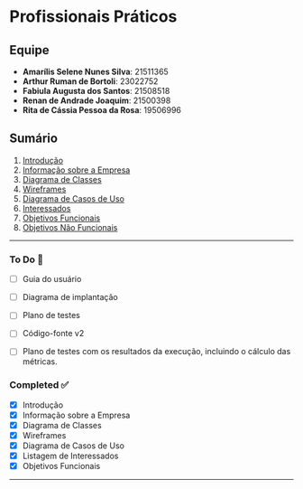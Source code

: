 # Profissionais Práticos

## Equipe
- **Amarílis Selene Nunes Silva**: 21511365
- **Arthur Ruman de Bortoli**: 23022752
- **Fabiula Augusta dos Santos**: 21508518
- **Renan de Andrade Joaquim**: 21500398
- **Rita de Cássia Pessoa da Rosa**: 19506996

## Sumário
1. [Introdução](#introdução)
2. [Informação sobre a Empresa](#informação-sobre-a-empresa)
3. [Diagrama de Classes](#diagrama-de-classes)
4. [Wireframes](#wireframes)
5. [Diagrama de Casos de Uso](#diagrama-de-casos-de-uso)
6. [Interessados](#interessados)
7. [Objetivos Funcionais](#objetivos-funcionais)
8. [Objetivos Não Funcionais](#objetivos-não-funcionais)

---



### To Do 📝
- [ ] Guia do usuário
- [ ] Diagrama de implantação
- [ ] Plano de testes
- [ ] Código-fonte v2
- [ ] Plano de testes com os resultados da execução, incluindo o cálculo das métricas. 


### Completed ✅
- [x] Introdução
- [x] Informação sobre a Empresa
- [x] Diagrama de Classes 
- [x] Wireframes 
- [x] Diagrama de Casos de Uso 
- [x] Listagem de Interessados
- [x] Objetivos Funcionais 

---











